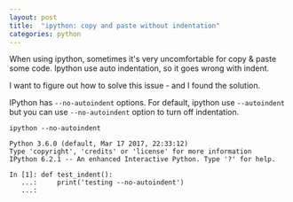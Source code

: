 ```yaml
---
layout: post
title:  "ipython: copy and paste without indentation"
categories: python
---
```



When using ipython, sometimes it's very uncomfortable for copy & paste some code. Ipython use auto indentation, so it goes wrong with indent.

I want to figure out how to solve this issue - and I found the solution.

IPython has `--no-autoindent` options. For default, ipython use `--autoindent` but you can use `--no-autoindent` option to turn off indentation.


```
ipython --no-autoindent

Python 3.6.0 (default, Mar 17 2017, 22:33:12)
Type 'copyright', 'credits' or 'license' for more information
IPython 6.2.1 -- An enhanced Interactive Python. Type '?' for help.

In [1]: def test_indent():
   ...:     print('testing --no-autoindent')
   ...:
```
